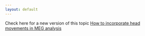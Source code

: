 ```yaml
---
layout: default
---
```


Check here for a new version of this topic [How to incorporate head movements in MEG analysis](/example/how_to_incorporate_head_movements_in_meg_analysis)
